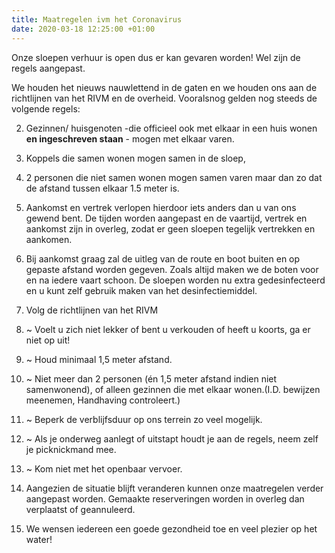 ```yaml
---
title: Maatregelen ivm het Coronavirus
date: 2020-03-18 12:25:00 +01:00
---
```


Onze sloepen verhuur is open dus er kan gevaren worden! 
Wel zijn de regels aangepast.

We houden het nieuws nauwlettend in de gaten en we houden ons aan de richtlijnen van het RIVM en de overheid. 
Vooralsnog gelden nog steeds de volgende regels:

2. Gezinnen/ huisgenoten -die officieel ook met elkaar in een huis wonen **en ingeschreven staan** - mogen met elkaar varen.

2. Koppels die samen wonen mogen samen in de sloep,
 
2. 2 personen die niet samen wonen mogen samen varen maar dan zo dat de afstand tussen elkaar 1.5 meter is.

 3. Aankomst en vertrek verlopen hierdoor iets anders dan u van ons gewend bent.
    De tijden worden aangepast en de vaartijd, vertrek en aankomst zijn in overleg, zodat er geen sloepen tegelijk vertrekken en aankomen.

 4. Bij aankomst graag zal de uitleg van de route en boot buiten en op gepaste afstand worden gegeven. 
Zoals altijd maken we de boten voor en na iedere vaart schoon.
De sloepen worden nu extra gedesinfecteerd en u kunt zelf gebruik maken van het desinfectiemiddel.

 5. Volg  de richtlijnen van het RIVM


 7. ~ Voelt u zich niet lekker of bent u verkouden of heeft u koorts, ga er niet op uit!

 8. ~ Houd minimaal 1,5 meter afstand.

 9. ~  Niet meer dan 2 personen (én 1,5 meter afstand indien niet samenwonend), of alleen gezinnen die met elkaar wonen.(I.D. bewijzen meenemen, Handhaving controleert.)

10. ~ Beperk de verblijfsduur op ons terrein zo veel mogelijk.

11. ~ Als je onderweg aanlegt of uitstapt houdt je aan de regels, neem zelf je picknickmand mee.

12. ~ Kom niet met het openbaar vervoer.

13. Aangezien de situatie blijft veranderen kunnen onze maatregelen verder aangepast worden. Gemaakte reserveringen worden in overleg dan verplaatst of geannuleerd.

1. We wensen iedereen een goede gezondheid toe en veel plezier op het water!
